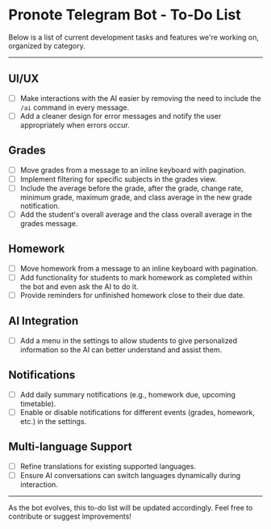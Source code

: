 # Pronote Telegram Bot - To-Do List

Below is a list of current development tasks and features we're working on, organized by category.

---

## UI/UX
- [ ] Make interactions with the AI easier by removing the need to include the `/ai` command in every message.
- [ ] Add a cleaner design for error messages and notify the user appropriately when errors occur.

## Grades
- [ ] Move grades from a message to an inline keyboard with pagination.
- [ ] Implement filtering for specific subjects in the grades view.
- [ ] Include the average before the grade, after the grade, change rate, minimum grade, maximum grade, and class average in the new grade notification.
- [ ] Add the student's overall average and the class overall average in the grades message.

## Homework
- [ ] Move homework from a message to an inline keyboard with pagination.
- [ ] Add functionality for students to mark homework as completed within the bot and even ask the AI to do it.
- [ ] Provide reminders for unfinished homework close to their due date.

## AI Integration
- [ ] Add a menu in the settings to allow students to give personalized information so the AI can better understand and assist them.

## Notifications
- [ ] Add daily summary notifications (e.g., homework due, upcoming timetable).
- [ ] Enable or disable notifications for different events (grades, homework, etc.) in the settings.

## Multi-language Support
- [ ] Refine translations for existing supported languages.
- [ ] Ensure AI conversations can switch languages dynamically during interaction.

---

As the bot evolves, this to-do list will be updated accordingly. Feel free to contribute or suggest improvements!
